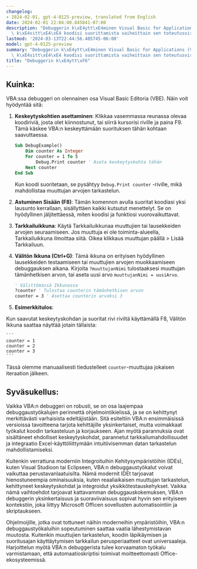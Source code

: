 ```yaml
---
changelog:
- 2024-02-01, gpt-4-0125-preview, translated from English
date: 2024-02-01 22:04:00.845841-07:00
description: "Debuggerin k\xE4ytt\xE4minen Visual Basic for Applications (VBA) -ohjelmoinnissa\
  \ k\xE4sitt\xE4\xE4 koodisi suorittamista vaiheittain sen toteutusvirran ja\u2026"
lastmod: '2024-03-13T22:44:56.405745-06:00'
model: gpt-4-0125-preview
summary: "Debuggerin k\xE4ytt\xE4minen Visual Basic for Applications (VBA) -ohjelmoinnissa\
  \ k\xE4sitt\xE4\xE4 koodisi suorittamista vaiheittain sen toteutusvirran ja\u2026"
title: "Debuggerin k\xE4ytt\xF6"
---
```


## Kuinka:
VBA:ssa debuggeri on olennainen osa Visual Basic Editoria (VBE). Näin voit hyödyntää sitä:

1. **Keskeytyskohtien asettaminen**: Klikkaa vasemmassa reunassa olevaa koodiriviä, josta olet kiinnostunut, tai siirrä kursorisi riville ja paina F9. Tämä käskee VBA:n keskeyttämään suorituksen tähän kohtaan saavuttaessa.

    ```vb
    Sub DebugExample()
        Dim counter As Integer
        For counter = 1 To 5
            Debug.Print counter ' Aseta keskeytyskohta tähän
        Next counter
    End Sub
    ```

    Kun koodi suoritetaan, se pysähtyy `Debug.Print counter` -riville, mikä mahdollistaa muuttujan arvojen tarkastelun.

2. **Astuminen Sisään (F8)**: Tämän komennon avulla suoritat koodiasi yksi lausunto kerrallaan, sisällyttäen kaikki kutsutut menettelyt. Se on hyödyllinen jäljitettäessä, miten koodisi ja funktiosi vuorovaikuttavat.

3. **Tarkkailuikkuna**: Käytä Tarkkailuikkunaa muuttujien tai lausekkeiden arvojen seuraamiseen. Jos muuttuja ei ole toiminta-alueella, Tarkkailuikkuna ilmoittaa siitä. Oikea klikkaus muuttujan päällä > Lisää Tarkkailuun.

4. **Välitön Ikkuna (Ctrl+G)**: Tämä ikkuna on erityisen hyödyllinen lausekkeiden testaamiseen tai muuttujien arvojen muokkaamiseen debuggauksen aikana. Kirjoita `?muuttujanNimi` tulostaaksesi muuttujan tämänhetkisen arvon, tai aseta uusi arvo `muuttujanNimi = uusiArvo`.

    ```vb
    ' Välittömässä Ikkunassa
    ?counter ' Tulostaa counterin tämänhetkisen arvon
    counter = 3 ' Asettaa counterin arvoksi 3
    ```

5. **Esimerkkitulos**:

Kun saavutat keskeytyskohdan ja suoritat rivi riviltä käyttämällä F8, Välitön Ikkuna saattaa näyttää jotain tällaista:

    ```
    counter = 1
    counter = 2
    counter = 3
    ```

Tässä olemme manuaalisesti tiedustelleet `counter`-muuttujaa jokaisen iteraation jälkeen.

## Syväsukellus:
Vaikka VBA:n debuggeri on robusti, se on osa laajempaa debuggaustyökalujen perinnettä ohjelmointikielissä, ja se on kehittynyt merkittävästi varhaisista edeltäjistään. Sitä esiteltiin VBA:n ensimmäisissä versioissa tavoitteena tarjota kehittäjille yksinkertaiset, mutta voimakkaat työkalut koodin tarkasteluun ja korjaukseen. Ajan myötä parannuksia ovat sisältäneet ehdolliset keskeytyskohdat, parannetut tarkkailumahdollisuudet ja integraatio Excel-käyttöliittymään intuitiivisemman datan tarkastelun mahdollistamiseksi.

Kuitenkin verrattuna moderniin Integroituihin Kehitysympäristöihin (IDEs), kuten Visual Studioon tai Eclipseen, VBA:n debuggaustyökalut voivat vaikuttaa perustavanlaatuisilta. Nämä modernit IDEt tarjoavat hienostuneempia ominaisuuksia, kuten reaaliaikaisen muuttujan tarkastelun, kehittyneet keskeytyskohdat ja integroidut yksikkötestauskehykset. Vaikka nämä vaihtoehdot tarjoavat kattavamman debuggauskokemuksen, VBA:n debuggerin yksinkertaisuus ja suoraviivaisuus sopivat hyvin sen erityiseen kontekstiin, joka liittyy Microsoft Officen sovellusten automatisointiin ja skriptaukseen.

Ohjelmoijille, jotka ovat tottuneet näihin moderneihin ympäristöihin, VBA:n debuggaustyökaluihin sopeutuminen saattaa vaatia lähestymistavan muutosta. Kuitenkin muuttujien tarkastelun, koodin läpikäymisen ja suoritusajan käyttäytymisen tarkkailun perusperiaatteet ovat universaaleja. Harjoittelun myötä VBA:n debuggerista tulee korvaamaton työkalu varmistamaan, että automaatioskriptisi toimivat moitteettomasti Office-ekosysteemissä.
